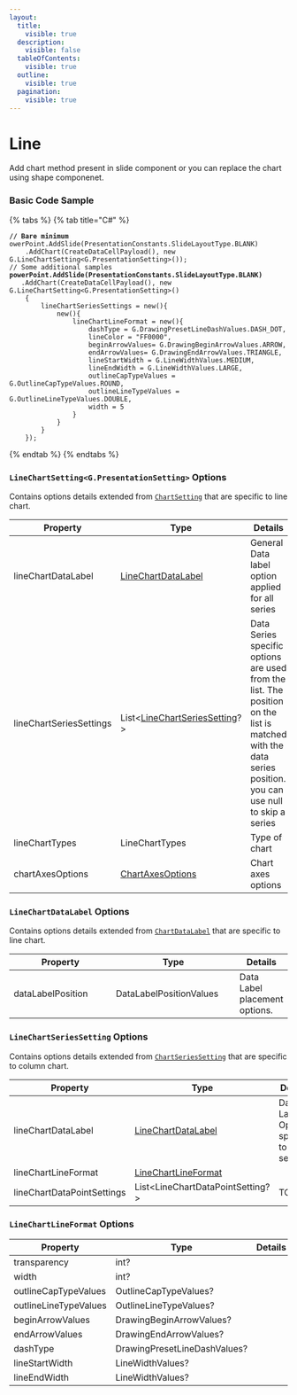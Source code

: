 ```yaml
---
layout:
  title:
    visible: true
  description:
    visible: false
  tableOfContents:
    visible: true
  outline:
    visible: true
  pagination:
    visible: true
---
```


# Line

Add chart method present in slide component or you can replace the chart using shape componenet.

### Basic Code Sample

{% tabs %}
{% tab title="C#" %}
<pre class="language-csharp"><code class="lang-csharp"><strong>// Bare minimum
</strong>owerPoint.AddSlide(PresentationConstants.SlideLayoutType.BLANK)
	.AddChart(CreateDataCellPayload(), new G.LineChartSetting&#x3C;G.PresentationSetting>());
// Some additional samples
<strong>powerPoint.AddSlide(PresentationConstants.SlideLayoutType.BLANK)
</strong>	.AddChart(CreateDataCellPayload(), new G.LineChartSetting&#x3C;G.PresentationSetting>()
	{
		lineChartSeriesSettings = new(){
			new(){
				lineChartLineFormat = new(){
					dashType = G.DrawingPresetLineDashValues.DASH_DOT,
					lineColor = "FF0000",
					beginArrowValues= G.DrawingBeginArrowValues.ARROW,
					endArrowValues= G.DrawingEndArrowValues.TRIANGLE,
					lineStartWidth = G.LineWidthValues.MEDIUM,
					lineEndWidth = G.LineWidthValues.LARGE,
					outlineCapTypeValues = G.OutlineCapTypeValues.ROUND,
					outlineLineTypeValues = G.OutlineLineTypeValues.DOUBLE,
					width = 5
				}
			}
		}
	});
</code></pre>
{% endtab %}
{% endtabs %}

### `LineChartSetting<G.PresentationSetting>` Options

Contains options details extended from [`ChartSetting`](./#chartsetting-options) that are specific to line chart.

<table><thead><tr><th width="231">Property</th><th width="262">Type</th><th>Details</th></tr></thead><tbody><tr><td>lineChartDataLabel</td><td><a href="line.md#linechartdatalabel-options">LineChartDataLabel</a></td><td>General Data label option applied for all series</td></tr><tr><td>lineChartSeriesSettings</td><td>List&#x3C;<a href="line.md#linechartseriessetting-options">LineChartSeriesSetting</a>?></td><td>Data Series specific options are used from the list. The position on the list is matched with the data series position. you can use null to skip a series</td></tr><tr><td>lineChartTypes</td><td>LineChartTypes</td><td>Type of chart</td></tr><tr><td>chartAxesOptions</td><td><a href="./#chartaxesoptions-options">ChartAxesOptions</a></td><td>Chart axes options</td></tr></tbody></table>

### `LineChartDataLabel` Options

Contains options details extended from [`ChartDataLabel`](./#chartdatalabel-options) that are specific to line chart.

<table><thead><tr><th width="191">Property</th><th width="222">Type</th><th>Details</th></tr></thead><tbody><tr><td>dataLabelPosition</td><td>DataLabelPositionValues</td><td>Data Label placement options.</td></tr></tbody></table>

### `LineChartSeriesSetting` Options

Contains options details extended from [`ChartSeriesSetting`](./#chartseriessetting-options) that are specific to column chart.

<table><thead><tr><th width="258">Property</th><th width="292">Type</th><th>Details</th></tr></thead><tbody><tr><td>lineChartDataLabel</td><td><a href="line.md#linechartdatalabel-options">LineChartDataLabel</a></td><td>Data Label Option specific to one series</td></tr><tr><td>lineChartLineFormat</td><td><a href="line.md#linechartlineformat-options">LineChartLineFormat</a></td><td></td></tr><tr><td>lineChartDataPointSettings</td><td>List&#x3C;LineChartDataPointSetting?></td><td>TODO</td></tr></tbody></table>

### `LineChartLineFormat` Options

<table><thead><tr><th width="213">Property</th><th width="270">Type</th><th>Details</th></tr></thead><tbody><tr><td>transparency</td><td>int?</td><td></td></tr><tr><td>width</td><td>int?</td><td></td></tr><tr><td>outlineCapTypeValues</td><td>OutlineCapTypeValues?</td><td></td></tr><tr><td>outlineLineTypeValues</td><td>OutlineLineTypeValues?</td><td></td></tr><tr><td>beginArrowValues</td><td>DrawingBeginArrowValues?</td><td></td></tr><tr><td>endArrowValues</td><td>DrawingEndArrowValues?</td><td></td></tr><tr><td>dashType</td><td>DrawingPresetLineDashValues?</td><td></td></tr><tr><td>lineStartWidth</td><td>LineWidthValues?</td><td></td></tr><tr><td>lineEndWidth</td><td>LineWidthValues?</td><td></td></tr></tbody></table>
